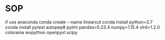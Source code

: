 # SOP

if use anaconda
conda create --name linearcut
conda install python=3.7
conda install pytest autopep8 pylint pandas=0.23.4 numpy=1.15.4 xlrd=1.2.0 colorama wxpython openpyxl scipy

<!-- conda install -c conda-forge pipenv -->
<!-- pipenv install -->

